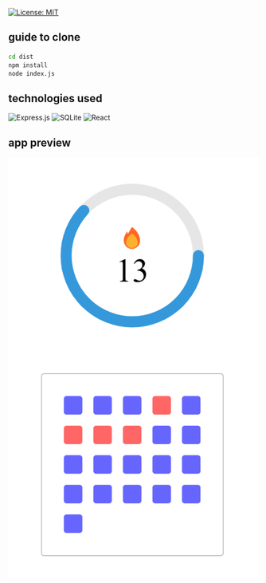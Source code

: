 [![License: MIT](https://img.shields.io/badge/License-MIT-yellow.svg)](https://opensource.org/licenses/MIT)

## guide to clone
```bash
cd dist
npm install
node index.js
```

## technologies used
![Express.js](https://img.shields.io/badge/express.js-%23404d59.svg?style=for-the-badge&logo=express&logoColor=%2361DAFB)
![SQLite](https://img.shields.io/badge/sqlite-%2307405e.svg?style=for-the-badge&logo=sqlite&logoColor=white)
![React](https://img.shields.io/badge/React-%61DAFB?style=for-the-badge&logo=react&logoColor=purple)

## app preview
![Preview](./images/preview.png)
